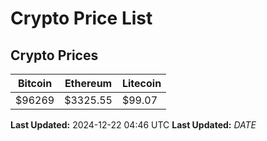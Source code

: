 # Crypto Price List

## Crypto Prices
| Bitcoin | Ethereum | Litecoin |
| ------- | -------- | -------- |
| $96269 | $3325.55 | $99.07 |
**Last Updated:** 2024-12-22 04:46 UTC
**Last Updated:** $DATE$
